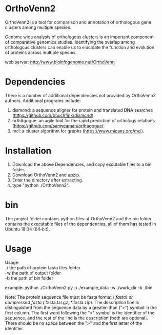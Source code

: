 # OrthoVenn2

OrthoVenn2 is a tool for comparison and annotation of orthologous gene clusters among multiple species.

Genome wide analysis of orthologous clusters is an important component of comparative genomics studies. Identifying the overlap among orthologous clusters can enable us to elucidate the function and evolution of proteins across multiple species.

web server: http://www.bioinfogenome.net/OrthoVenn

# Dependencies

There is a number of additional dependencies not provided by OrthoVenn2 authors. Additional programs include:

1. diamond: a sequence aligner for protein and translated DNA searches (https://github.com/bbuchfink/diamond).<br/>
2. orthAgogue: an agile tool for the rapid prediction of orthology relations (https://github.com/samyeaman/orthagogue).<br/>
3. mcl: a cluster algorithm for graphs (https://www.micans.org/mcl).<br/>

# Installation

1. Download the above Dependencies, and copy excutable files to a bin folder.<br/>
2. Download OrthoVenn2 and upzip.<br/>
3. Enter the directory after extracting.<br/>
4. type "python ./OrthoVenn2".<br/>

# bin

The project folder contains python files of OrthoVenn2 and the bin folder contains the executable files of the dependencies, all of them has tested in Ubuntu 18.04 (64-bit).

# Usage

Usage:<br/>
-i the path of protein fasta files folder<br/>
-w the path of output folder<br/>
-b the path of bin folder<br/>

example: python ./OrthoVenn2.py -i ./example_data -w ./work_dir -b ./bin

Note:
The protein sequence file must be fasta format (*.fasta) or compressed fasta (*.fasta.tar.gz, *.fasta.zip).
The description line is distinguished from the sequence data by a greater-than (">") symbol in the first column. The first word following the ">" symbol is the identifier of the sequence, and the rest of the line is the description (both are optional). There should be no space between the ">" and the first letter of the identifier. 

